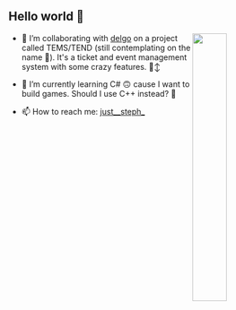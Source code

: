 ## Hello world 👋 

  
<!-- <img  width="62%" src="https://github-readme-stats.vercel.app/api?username=chloe7243&show_icons=true&theme=radical&hide=stars,issues&rank_icon=github"/> -->


<img  width="35%" align="right" src="https://github-readme-stats.vercel.app/api/top-langs/?username=chloe7243&theme=radical&layout=compact"/>

- 🔭 I’m collaborating with [delgo](https://github.com/ifeanyianyanwu)  on a project called TEMS/TEND (still contemplating on the name 👀). It's a ticket and event management system with some crazy features. 🙂‍↕️

- 🌱 I’m currently learning C# 🙃 cause I want to build games. Should I use C++ instead? 🤔

- 📫 How to reach me: [just__steph_](https://x.com/just__steph_)

<!--
**Chloe7243/Chloe7243** is a ✨ _special_ ✨ repository because its `README.md` (this file) appears on your GitHub profile.

Here are some ideas to get you started:


- 👯 I’m looking to collaborate on ...
- 🤔 I’m looking for help with ...
- 💬 Ask me about ...
- 😄 Pronouns: ...
- ⚡ Fun fact: ...
-->
